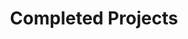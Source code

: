 ---
title: Completed Projects
type: landing

cascade:
  - _target:
      kind: page
    params:
      show_breadcrumb: true
      
# Optional header image (relative to `static/media/` folder).
sections:
  - block: collection
    content:
      title: Completed Projects
      text: ''
      filters:
        folders:
          - completed
    design:
      view: article-grid
      fill_image: false
      columns: 3
---